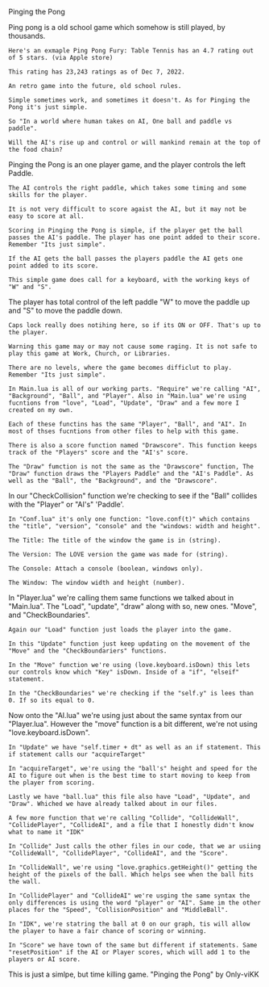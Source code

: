 Pinging the Pong 

Ping pong is a old school game which somehow is still played, by thousands.
 
    Here's an exmaple Ping Pong Fury: Table Tennis has an 4.7 rating out of 5 stars. (via Apple store)
    
    This rating has 23,243 ratings as of Dec 7, 2022.

    An retro game into the future, old school rules. 

    Simple sometimes work, and sometimes it doesn't. As for Pinging the Pong it's just simple.

    So "In a world where human takes on AI, One ball and paddle vs paddle".

    Will the AI's rise up and control or will mankind remain at the top of the food chain?


Pinging the Pong is an one player game, and the player controls the left Paddle.

    The AI controls the right paddle, which takes some timing and some skills for the player.

    It is not very difficult to score agaist the AI, but it may not be easy to score at all.

    Scoring in Pinging the Pong is simple, if the player get the ball passes the AI's paddle. The player has one point added to their score. Remember "Its just simple".

    If the AI gets the ball passes the players paddle the AI gets one point added to its score.

    This simple game does call for a keyboard, with the working keys of "W" and "S".


The player has total control of the left paddle "W" to move the paddle up and "S" to move the paddle down.

    Caps lock really does notihing here, so if its ON or OFF. That's up to the player.

    Warning this game may or may not cause some raging. It is not safe to play this game at Work, Church, or Libraries.

    There are no levels, where the game becomes difficlut to play. Remember "Its just simple".

    In Main.lua is all of our working parts. "Require" we're calling "AI", "Background", "Ball", and "Player". Also in "Main.lua" we're using fucntions from "love", "Load", "Update", "Draw" and a few more I created on my own.

    Each of these functins has the same "Player", "Ball", and "AI". In most of thses fucntions from other files to help with this game.

    There is also a score function named "Drawscore". This function keeps track of the "Players" score and the "AI's" score. 

    The "Draw" fumction is not the same as the "Drawscore" function, The "Draw" function draws the "Players Paddle" and the "AI's Paddle". As well as the "Ball", the "Background", and the "Drawscore".


In our "CheckCollision" function we're checking to see if the "Ball" collides with the "Player" or "AI's" 'Paddle'.

    In "Conf.lua" it's only one function: "love.conf(t)" which contains the "title", "version", "console" and the "windows: width and height".

    The Title: The title of the window the game is in (string).

    The Version: The LOVE version the game was made for (string).

    The Console: Attach a console (boolean, windows only).

    The Window: The window width and height (number).


In "Player.lua" we're calling them same functions we talked about in "Main.lua". The "Load", "update", "draw" along with so, new ones. "Move", and "CheckBoundaries".

    Again our "Load" function just loads the player into the game.

    In this "Update" function just keep updating on the movement of the "Move" and the "CheckBoundariers" functions.

    In the "Move" function we're using (love.keyboard.isDown) this lets our controls know which "Key" isDown. Inside of a "if", "elseif" statement.

    In the "CheckBoundaries" we're checking if the "self.y" is lees than 0. If so its equal to 0.

Now onto the "AI.lua" we're using just about the same syntax from our "Player.lua". However the "move" function is a bit different, we're not using "love.keyboard.isDown". 

    In "Update" we have "self.timer + dt" as well as an if statement. This if statement calls our "acquireTarget"

    In "acquireTarget", we're using the "ball's" height and speed for the AI to figure out when is the best time to start moving to keep from the player from scoring.

    Lastly we have "ball.lua" this file also have "Load", "Update", and "Draw". Whiched we have already talked about in our files.

    A few more function that we're calling "Collide", "CollideWall", "CollidePlayer", "CollideAI", and a file that I honestly didn't know what to name it "IDK"

    In "Collide" Just calls the other files in our code, that we ar usiing "CollideWall", "CollidePlayer", "CollideAI", and the "Score".

    In "CollideWall", we're using "love.graphics.getHeight()" getting the height of the pixels of the ball. Which helps see when the ball hits the wall.

    In "CollidePlayer" and "CollideAI" we're usging the same syntax the only differences is using the word "player" or "AI". Same im the other places for the "Speed", "CollisionPosition" and "MiddleBall".

    In "IDK", we're statring the ball at 0 on our graph, tis will allow the player to have a fair chance of scoring or winning.

    In "Score" we have town of the same but different if statements. Same "resetPosition" if the AI or Player scores, which will add 1 to the players or AI score.

This is just a simlpe, but time killing game. "Pinging the Pong" by Only-viKK